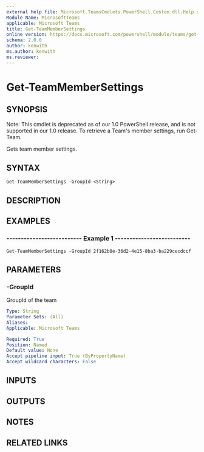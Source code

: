 ```yaml
---
external help file: Microsoft.TeamsCmdlets.PowerShell.Custom.dll-Help.xml
Module Name: MicrosoftTeams
applicable: Microsoft Teams
title: Get-TeamMemberSettings
online version: https://docs.microsoft.com/powershell/module/teams/get-teammembersettings
schema: 2.0.0
author: kenwith
ms.author: kenwith
ms.reviewer:
---
```


# Get-TeamMemberSettings

## SYNOPSIS
Note: This cmdlet is deprecated as of our 1.0 PowerShell release, and is not supported in our 1.0 release.  To retrieve a Team's member settings, run Get-Team.

Gets team member settings.

## SYNTAX

```
Get-TeamMemberSettings -GroupId <String>
```

## DESCRIPTION

## EXAMPLES

### --------------------------  Example 1  --------------------------
```
Get-TeamMemberSettings -GroupId 2f162b0e-36d2-4e15-8ba3-ba229cecdccf
```

## PARAMETERS

### -GroupId
GroupId of the team

```yaml
Type: String
Parameter Sets: (All)
Aliases:
Applicable: Microsoft Teams

Required: True
Position: Named
Default value: None
Accept pipeline input: True (ByPropertyName)
Accept wildcard characters: False
```

## INPUTS

## OUTPUTS

## NOTES

## RELATED LINKS

